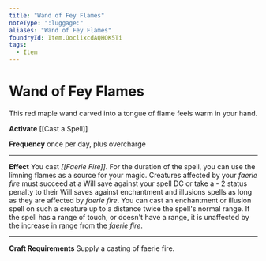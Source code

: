 ```yaml
---
title: "Wand of Fey Flames"
noteType: ":luggage:"
aliases: "Wand of Fey Flames"
foundryId: Item.OoclixcdAQHQK5Ti
tags:
  - Item
---
```


# Wand of Fey Flames

This red maple wand carved into a tongue of flame feels warm in your hand.

**Activate** [[Cast a Spell]]

**Frequency** once per day, plus overcharge

* * *

**Effect** You cast _[[Faerie Fire]]_. For the duration of the spell, you can use the limning flames as a source for your magic. Creatures affected by your _faerie fire_ must succeed at a Will save against your spell DC or take a - 2 status penalty to their Will saves against enchantment and illusions spells as long as they are affected by _faerie fire_. You can cast an enchantment or illusion spell on such a creature up to a distance twice the spell's normal range. If the spell has a range of touch, or doesn't have a range, it is unaffected by the increase in range from the _faerie fire_.

* * *

**Craft Requirements** Supply a casting of faerie fire.
